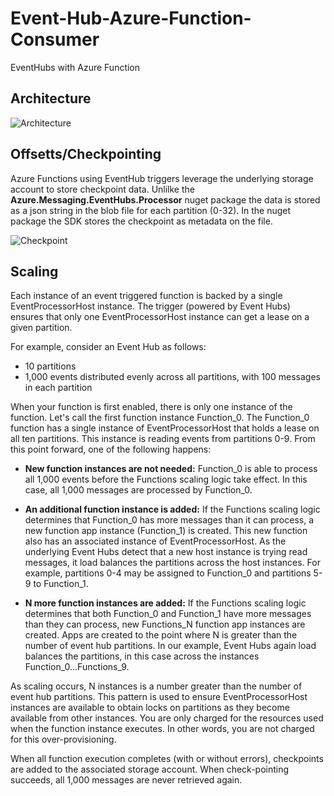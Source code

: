 # Event-Hub-Azure-Function-Consumer
EventHubs with Azure Function

## Architecture
![Architecture](https://github.com/INNVTV/IoT-Simulated-Device/blob/master/images/architecture.jpg)

## Offsetts/Checkpointing
Azure Functions using EventHub triggers leverage the underlying storage account to store checkpoint data. Unlilke the **Azure.Messaging.EventHubs.Processor** nuget package the data is stored as a json string in the blob file for each partition (0-32). In the nuget package the SDK stores the checkpoint as metadata on the file.

![Checkpoint](https://github.com/INNVTV/IoT-Simulated-Device/blob/master/images/checkpoint.jpg)


## Scaling
Each instance of an event triggered function is backed by a single EventProcessorHost instance. The trigger (powered by Event Hubs) ensures that only one EventProcessorHost instance can get a lease on a given partition.

For example, consider an Event Hub as follows:

 * 10 partitions
 * 1,000 events distributed evenly across all partitions, with 100 messages in each partition
 
When your function is first enabled, there is only one instance of the function. Let's call the first function instance Function_0. The Function_0 function has a single instance of EventProcessorHost that holds a lease on all ten partitions. This instance is reading events from partitions 0-9. From this point forward, one of the following happens:

 * **New function instances are not needed:** Function_0 is able to process all 1,000 events before the Functions scaling logic take effect. In this case, all 1,000 messages are processed by Function_0.

 * **An additional function instance is added:** If the Functions scaling logic determines that Function_0 has more messages than it can process, a new function app instance (Function_1) is created. This new function also has an associated instance of EventProcessorHost. As the underlying Event Hubs detect that a new host instance is trying read messages, it load balances the partitions across the host instances. For example, partitions 0-4 may be assigned to Function_0 and partitions 5-9 to Function_1.

 * **N more function instances are added:** If the Functions scaling logic determines that both Function_0 and Function_1 have more messages than they can process, new Functions_N function app instances are created. Apps are created to the point where N is greater than the number of event hub partitions. In our example, Event Hubs again load balances the partitions, in this case across the instances Function_0...Functions_9.

As scaling occurs, N instances is a number greater than the number of event hub partitions. This pattern is used to ensure EventProcessorHost instances are available to obtain locks on partitions as they become available from other instances. You are only charged for the resources used when the function instance executes. In other words, you are not charged for this over-provisioning.

When all function execution completes (with or without errors), checkpoints are added to the associated storage account. When check-pointing succeeds, all 1,000 messages are never retrieved again.